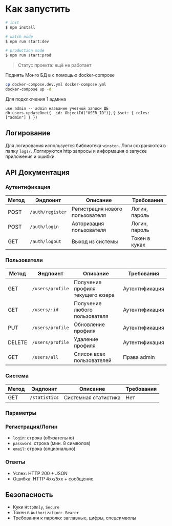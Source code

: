 # Как запустить

```bash
# init
$ npm install

# watch mode
$ npm run start:dev

# production mode
$ npm run start:prod
```

> Статус проекта: ещё не работает

Поднять Монго БД в с помощью docker-compose

```bash
cp docker-compose.dev.yml docker-compose.yml
docker-compose up -d
```

Для подключения 1 админа

```mongosh
use admin -- admin название учетной записи ДБ
db.users.updateOne({ _id: ObjectId("USER_ID")},{ $set: { roles: ["admin"] } })
```

## Логирование

Для логирования используется библиотека `winston`. Логи сохраняются в папку `logs/`.
Логгируются http запросы и информация о запуске приложения и ошибки.

## API Документация

### Аутентификация

| Метод | Эндпоинт         | Описание                        | Требования    |
| ----- | ---------------- | ------------------------------- | ------------- |
| POST  | `/auth/register` | Регистрация нового пользователя | Логин, пароль |
| POST  | `/auth/login`    | Авторизация пользователя        | Логин, пароль |
| GET   | `/auth/logout`   | Выход из системы                | Токен в куках |

### Пользователи

| Метод  | Эндпоинт         | Описание                         | Требования            |
| ------ | ---------------- | -------------------------------- | --------------------- |
| GET    | `/users/profile` | Получение профиля текущего юзера | Аутентификация        |
| GET    | `/users/:id`     | Получение любого пользователя    | Аутентификация        |
| PUT    | `/users/profile` | Обновление профиля               | Аутентификация        |
| DELETE | `/users/profile` | Удаление профиля                 | Аутентификация        |
| GET    | `/users/all`     | Список всех пользователей        | Права admin           |

### Система

| Метод | Эндпоинт | Описание             | Требования |
| ----- | -------- | -------------------- | ---------- |
| GET   | `/statistics`      | Системная статистика | Нет        |

### Параметры

### Регистрация/Логин

- `login`: строка (обязательно)
- `password`: строка (мин. 8 символов)
- `email`: строка (опционально)

### Ответы

- Успех: HTTP 200 + JSON
- Ошибка: HTTP 4xx/5xx + сообщение

## Безопасность

- Куки `HttpOnly`, `Secure`
- Токен в `Authorization: Bearer`
- Требования к паролю: заглавные, цифры, спецсимволы
